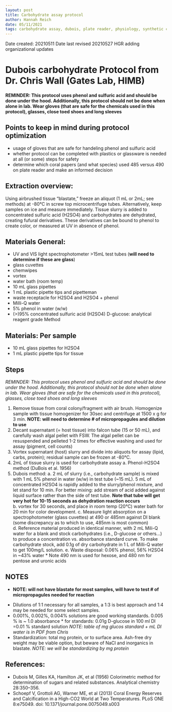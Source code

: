 ```yaml
---
layout: post
title: Carbohydrate assay protocol
author: Hannah Reich
date: 05/11/2021
tags: carbohydrate assay, dubois, plate reader, physiology, synthetic coral, Putnam lab, NSF HDR
---
```


Date created: 20210511
Date last revised 20210527 HGR adding organizational updates


# Dubois carbohydrate Protocol from Dr. Chris Wall (Gates Lab, HIMB)
#### **REMINDER: This protocol uses phenol and sulfuric acid and should be done under the hood. Additionally, this protocol should not be done when alone in lab. Wear gloves (that are safe for the chemicals used in this protocol), glasses, close toed shoes and long sleeves**

## Points to keep in mind during protocol optimization
- usage of gloves that are safe for handeling phenol and sulfuric acid
- whether protocol can be completed with plastics or glassware is needed at all (or some) steps for safety
- determine which coral papers (and what species) used 485 versus 490 on plate reader and make an informed decision

## Extraction overview:
Using airbrushed tissue “blastate,” freeze an aliquot (1 mL or 2mL; see methods) at -80°C in screw top microcentrifuge tubes. Alternatively, keep samples on ice and measure immediately. Tissue slurry is added to concentrated sulfuric acid (H2SO4) and carbohydrates are dehydrated, creating fufural derivatives. These derivatives can be bound to phenol to create color, or measured at UV in absence of phenol.


## Materials General:
- UV and VIS light spectrophotometer >15mL test tubes (**will need to determine if these are glass**)
- glass cuvettes
- chemwipes
- vortex
- water bath (room temp)
- 10 mL glass pipettes
- 1 mL plastic pipette tips and pipetteman
- waste receptacle for H2SO4 and H2SO4 + phenol
- Milli-Q water
- 5% phenol in water (w/w)
- (>)95% concentrated sulfuric acid (H2SO4) D-glucose: analytical reagent grade
Method

## Materials: Per sample
- 10 mL glass pipettes for H2SO4
- 1 mL plastic pipette tips for tissue

## Steps
*REMINDER: This protocol uses phenol and sulfuric acid and should be done under the hood. Additionally, this protocol should not be done when alone in lab. Wear gloves (that are safe for the chemicals used in this protocol), glasses, close toed shoes and long sleeves*
1. Remove tissue from coral colony/fragment with air brush. Homogenize sample with tissue homogenizer for 30sec and centrifuge at 1500 x g for 3 min. **NOTE: will need to determine # of micropropagules and dilution to use**
2. Decant supernatant (= host tissue) into falcon tube (15 or 50 mL), and carefully wash algal pellet with FSW. The algal pellet can be resuspended and pelleted 1-2 times for effective washing and used for assay (pigment, cell counts)
3. Vortex supernatant (host) slurry and divide into aliquots for assay (lipid, carbs, protein); residual sample can be frozen at -80°C.
4. 2mL of tissue slurry is used for carbohydrate assay
a. Phenol-H2SO4 method (DuBois et al. 1956)
5. Dubois method:
a. 2 mL of slurry (i.e., carbohydrate sample) is mixed with 1 mL 5% phenol in
water (w/w) in test tube (~15 mL). 5 mL of concentrated H2SO4 is rapidly added to the slurry/phenol mixture, and let stand for 10 min. For better mixing: add stream of acid added against liquid surface rather than the side of test tube. **Note that tube will get very hot for 10-15 seconds as dehydration reaction occurs**  
b. vortex for 30 seconds, and place in room temp (20°C) water bath for 20 min for color development.
c. Measure light absorption on a spectrophotometer (glass cuvettes) at 490 or 485nm against DI blank (some discrepancy as to which to use, 485nm is most common)   
d. Reference material produced in identical manner, with 2 mL Mili-Q water for a blank and stock carbohydrates (i.e., D-glucose or others...) to produce a concentration vs. absorbance standard curve. To make carbohydrate stock, add 0.1g of dry carbohydrate in 1 L of Milli-Q water to get 100mg/L solution. 
e. Waste disposal: 0.06% phenol, 56% H2SO4 in ~43% water * Note 490 nm is used for hexose, and 480 nm for pentose and uronic acids

## NOTES

- **NOTE: will not have blastate for most samples, will have to test # of micropropagules needed for reaction**
* Dilutions of 1:1 necessary for all samples, a 1:3 is best approach and 1:4 may be needed for some select samples.
* 0.001%, 0.002%, 0.004% solutions are good working standards. 0.005 % is ~ 1.0 absorbance * for standards: 0.01g D-glucose in 100 ml DI =0.01 % standard solution *NOTE: table of mg glucos standard + mL DI water is in PDF from Chris*
* Standardization: total mg protein, or to surface area. Ash-free dry weight may be viable option, but beware of NaCl and inorganics in blastate. *NOTE: we will be standardizing by mg protein*

## References:
- Dubois M, Gilles KA, Hamilton JK, et al (1956) Colorimetric method for determination of sugars and related substances. Analytical chemistry 28:350–356.
- Schoepf V, Grottoli AG, Warner ME, et al (2013) Coral Energy Reserves and Calcification in a High-CO2 World at Two Temperatures. PLoS ONE 8:e75049. doi: 10.1371/journal.pone.0075049.s003
